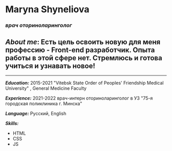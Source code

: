 # Maryna Shyneliova

### _врач оториноларинголог_

## **_About me_**: Есть цель освоить новую для меня профессию - Front-end разработчик. Опыта работы в этой сфере нет. Стремлюсь и готова учиться и узнавать новое!

---

**_Education:_**
2015-2021 "Vitebsk State Order of Peoples' Friendship Medical University" , General Medicine Faculty

**_Experience:_** 2021-2022 врач-интерн оториноларинголог в УЗ "75-я городская поликлиника г. Минска"

**_Language:_** Русский, English

**_Skills:_**

- HTML
- CSS
- JS
